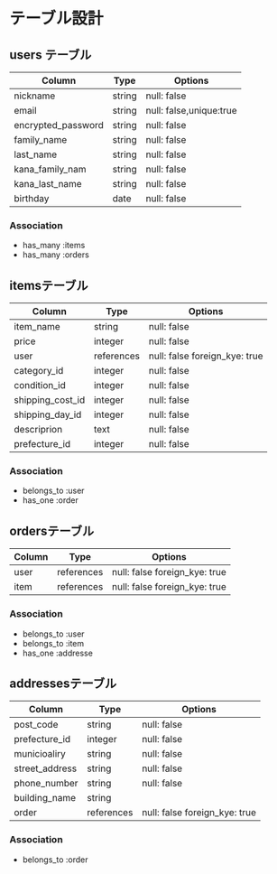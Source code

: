# テーブル設計

## users テーブル

| Column             | Type   | Options                 |
| ------------------ | ------ | ----------------------- |
| nickname           | string | null: false             |
| email              | string | null: false,unique:true |
| encrypted_password | string | null: false             |
| family_name        | string | null: false             |
| last_name          | string | null: false             |
| kana_family_nam    | string | null: false             |
| kana_last_name     | string | null: false             |
| birthday           | date   | null: false             |

### Association

- has_many :items
- has_many :orders

## itemsテーブル

| Column           | Type       | Options                       |
| ---------------- | ---------- | ----------------------------- |
| item_name        | string     | null: false                   |
| price            | integer    | null: false                   |
| user          | references | null: false foreign_kye: true |
| category_id      | integer    | null: false                   |
| condition_id     | integer    | null: false                   |
| shipping_cost_id | integer    | null: false                   |
| shipping_day_id  | integer    | null: false                   |
| descriprion      | text       | null: false                   |
| prefecture_id    | integer    | null: false                   |

### Association

- belongs_to :user
- has_one :order

## ordersテーブル

| Column  | Type       | Options                       |
| ------- | ---------- | ----------------------------- |
| user| references | null: false foreign_kye: true |
| item| references | null: false foreign_kye: true |

### Association

- belongs_to :user
- belongs_to :item
- has_one :addresse

## addressesテーブル

| Column         | Type       | Options                       |
| -------------- | ---------- | ----------------------------- |
| post_code      | string     | null: false                   |
| prefecture_id  | integer    | null: false                   |
| municioaliry   | string     | null: false                   |
| street_address | string     | null: false                   |
| phone_number   | string     | null: false                   |
| building_name  | string     |                               |
| order  | references | null: false foreign_kye: true |

### Association

- belongs_to :order
